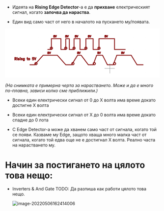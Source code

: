 

- Идеята на **Rising Edge Detector**-a е да **прихване** електрическият сигнал, когато **започва да нараства**.

- Един вид само част от него в началото на пускането му/появата.

<img src=".\Pictures\image-20220506162152255.png" alt="image-20220506162152255" style="zoom: 67%;" />

*(На снимката е примерна черта за нарастването. Може и да е много по-плавна, зависи колко сме приближили.)*

- Всеки един електрически сигнал от 0 до X волта има време докато достигне X волта
- Всеки един електрически сигнал от X до 0 волта има време докато спадне до 0 лота

- С Edge Detector-a може да хванем само част от сигнала, когато той се появи. Казваме му Edge, защото хваща много малка част от сигнала, когато той едва още не е достигнал X волта. Реално часта на нарастването му.



# Начин за постигането на цялото това нещо:

- Inverters & And Gate TODO: Да разпиша как работи цялото това нещо.

  ![image-20220506162414006](C:\Users\Gosho\AppData\Roaming\Typora\typora-user-images\image-20220506162414006.png)